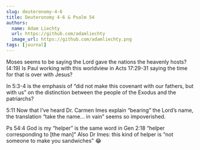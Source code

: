 ```yaml
---
slug: deuteronomy-4-6
title: Deuteronomy 4-6 & Psalm 54
authors:
  name: Adam Liechty
  url: https://github.com/adamliechty
  image_url: https://github.com/adamliechty.png
tags: [journal]
---
```


Moses seems to be saying the Lord gave the nations the heavenly hosts? (4:19) Is Paul working with this worldview in Acts 17:29-31 saying the time for that is over with Jesus?

In 5:3-4 is the emphasis of “did not make this covenant with our fathers, but with us” on the distinction between the people of the Exodus and the patriarchs?

5:11 Now that I’ve heard Dr. Carmen Imes explain “bearing” the Lord’s name, the translation “take the name... in vain” seems so impoverished.

Ps 54:4 God is my “helper” is the same word in Gen 2:18 “helper corresponding to [the man]”
Also Dr Imes: this kind of helper is “not someone to make you sandwiches” 😂
